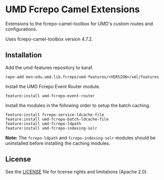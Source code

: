 # UMD Fcrepo Camel Extensions
Extensions to the fcrepo-camel-toolbox for UMD's custom routes and configurations.

Uses fcrepo-camel-toolbox version 4.7.2.

## Installation
Add the umd-features repository to karaf.

```
repo-add mvn:edu.umd.lib.fcrepo/umd-features/<VERSION>/xml/features
```

Install the UMD Fcrepo Event Router module.

```
feature:install umd-fcrepo-event-router
```

Install the modules in the following order to setup the batch caching.

```
feature:install fcrepo-service-ldcache-file
feature:install umd-fcrepo-batch-ldcache-file
feature:install umd-fcrepo-ldpath
feature:install umd-fcrepo-indexing-solr
```

**Note:** The `fcrepo-ldpath` and `fcrepo-indexing-solr` modules should be uninstalled before installing the caching modules. 

## License
 
See the [LICENSE](LICENSE.md) file for license rights and limitations (Apache 2.0).
